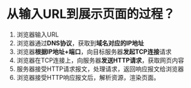 # 从输入URL到展示页面的过程？

1. 浏览器输入URL
2. 浏览器通过**DNS协议**，获取到**域名对应的IP地址**
3. 浏览器**根据IP地址+端口**，向目标服务器**发起TCP连接**请求
4. 浏览器在TCP连接上，向服务器**发送HTTP请求**，获取网页内容
5. 服务器接受HTTP请求报文，处理请求，返回响应报文给浏览器
6. 浏览器接受HTTP响应报文后，解析资源，渲染页面。